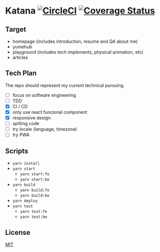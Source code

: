 # Katana [![CircleCI](https://circleci.com/gh/samuraime/katana.svg?style=shield)](https://circleci.com/gh/samuraime/katana) [![Coverage Status](https://coveralls.io/repos/github/samuraime/katana/badge.svg?branch=master)](https://coveralls.io/github/samuraime/katana?branch=master)

## Target

  - homepage (includes introduction, resume and QA about me)
  - yumehub
  - playground (includes tech implements, physical animation, etc)
  - articles

## Tech Plan
  
  The repo should represent my current technical pursuing.

  - [ ] focus on software engineering
  - [ ] TDD
  - [x] CI / CD
  - [x] only use react funcional component
  - [x] responsive design
  - [ ] spliting code
  - [ ] try locale (language, timezone)
  - [ ] try PWA

## Scripts

- `yarn install`
- `yarn start`
  - `yarn start:fe`
  - `yarn start:be`
- `yarn build`
  - `yarn build:fe`
  - `yarn build:be`
- `yarn deploy`
- `yarn test`
  - `yarn test:fe`
  - `yarn test:be`

## License

[MIT](./LICENSE)
